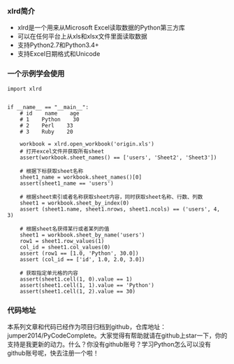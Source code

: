 ### xlrd简介
- xlrd是一个用来从Microsoft Excel读取数据的Python第三方库
- 可以在任何平台上从xls和xlsx文件里面读取数据
- 支持Python2.7和Python3.4+
- 支持Excel日期格式和Unicode

### 一个示例学会使用
```
import xlrd


if __name__ == "__main__":
    # id    name    age
    # 1    Python    30
    # 2    Perl    33
    # 3    Ruby    20

    workbook = xlrd.open_workbook('origin.xls')
    # 打开excel文件并获取所有sheet
    assert(workbook.sheet_names() == ['users', 'Sheet2', 'Sheet3'])

    # 根据下标获取sheet名称
    sheet1_name = workbook.sheet_names()[0]
    assert(sheet1_name == 'users')

    # 根据sheet索引或者名称获取sheet内容，同时获取sheet名称、行数、列数
    sheet1 = workbook.sheet_by_index(0)
    assert (sheet1.name, sheet1.nrows, sheet1.ncols) == ('users', 4, 3)

    # 根据sheet名获得某行或者某列的值
    sheet1 = workbook.sheet_by_name('users')
    row1 = sheet1.row_values(1)
    col_id = sheet1.col_values(0)
    assert (row1 == [1.0, 'Python', 30.0])
    assert (col_id == ['id', 1.0, 2.0, 3.0])

    # 获取指定单元格的内容
    assert(sheet1.cell(1, 0).value == 1)
    assert(sheet1.cell(1, 1).value == 'Python')
    assert(sheet1.cell(1, 2).value == 30)
```

### 代码地址
本系列文章和代码已经作为项目归档到github，仓库地址：jumper2014/PyCodeComplete。大家觉得有帮助就请在github上star一下，你的支持是我更新的动力。什么？你没有github账号？学习Python怎么可以没有github账号呢，快去注册一个啦！